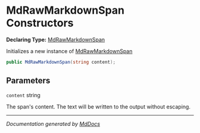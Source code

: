 ﻿# MdRawMarkdownSpan Constructors

**Declaring Type:** [MdRawMarkdownSpan](../index.md)

Initializes a new instance of [MdRawMarkdownSpan](../index.md)

```csharp
public MdRawMarkdownSpan(string content);
```

## Parameters

`content`  string

The span's content. The text will be written to the output without escaping.

___

*Documentation generated by [MdDocs](https://github.com/ap0llo/mddocs)*
